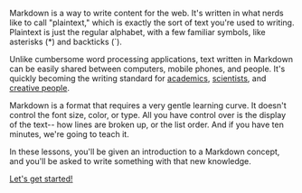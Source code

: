 Markdown is a way to write content for the web. It's written in what nerds like to
call "plaintext," which is exactly the sort of text you're used to writing. Plaintext
is just the regular alphabet, with a few familiar symbols, like asterisks (\*) and
backticks (\`).

Unlike cumbersome word processing applications, text written in
Markdown can be easily shared between computers, mobile phones, and people. It's
quickly becoming the writing standard for [academics](http://chronicle.com/blogs/profhacker/markdown-the-syntax-you-probably-already-know/35295),
[scientists](http://blogs.plos.org/mfenner/2012/12/13/a-call-for-scholarly-markdown/),
and [creative people](http://lifehacker.com/5943320/what-is-markdown-and-why-is-it-better-for-my-to+do-lists-and-notes).

Markdown is a format that requires a very gentle learning curve. It doesn't control
the font size, color, or type. All you have control over is the display of the text--
how lines are broken up, or the list order. And if you have ten minutes, we're
going to teach it.

In these lessons, you'll be given an introduction to a Markdown concept, and you'll
be asked to write something with that new knowledge.

<a class="btn btn-large btn-success" href="/lesson/1">Let's get started!</a>
